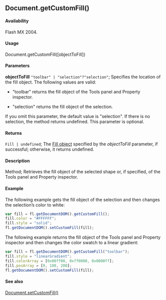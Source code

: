 ## Document.getCustomFill()

#### Availability

Flash MX 2004.

#### Usage

Document.getCustomFill([objectToFill])

#### Parameters

**objectToFill** `"toolbar" | "selection"?"selection"`; Specifies the location of the fill object. The following values are valid:

- "toolbar" returns the fill object of the Tools panel and Property inspector.

- "selection" returns the fill object of the selection.

If you omit this parameter, the default value is "selection". If there is no selection, the method returns
undefined. This parameter is optional.

#### Returns

`Fill | undefined`; The [Fill object](../Fill_object/Fill_summary.md) specified by the *objectToFill* parameter, if successful; otherwise, it returns undefined.

#### Description

Method; Retrieves the fill object of the selected shape or, if specified, of the Tools panel and Property inspector.

#### Example

The following example gets the fill object of the selection and then changes the selection’s color to white:

```javascript
var fill = fl.getDocumentDOM().getCustomFill();
fill.color = "#FFFFFF";
fill.style = "solid";
fl.getDocumentDOM().setCustomFill(fill);
```

The following example returns the fill object of the Tools panel and Property inspector and then changes the color swatch to a linear gradient:

```javascript
var fill = fl.getDocumentDOM().getCustomFill("toolbar");
fill.style = "linearGradient";
fill.colorArray = [0x00ff00, 0xff0000, 0x0000ff];
fill.posArray = [0, 100, 200];
fl.getDocumentDOM().setCustomFill(fill);
```

#### See also

[Document.setCustomFill()](../Document_object/Document470.md)

